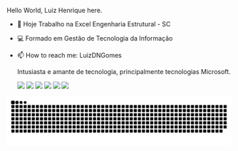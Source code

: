 Hello World, Luiz Henrique here.


- 🔭 Hoje Trabalho na Excel Engenharia Estrutural - SC
- 💻 Formado em Gestão de Tecnologia da Informação
- 📫 How to reach me: LuizDNGomes
  
  
  Intusiasta e amante de tecnologia, principalmente tecnologias Microsoft. 
  
  <div>
    <a href="https://www.youtube.com/@BatalhaoWin" target="_blank"><img src="https://img.shields.io/badge/YouTube-FF0000?style=for-the-badge&logo=youtube&logoColor=white" target="_blank"></a>
     <a href="https://www.linkedin.com/in/luizdngomes/" target="_blank"><img src="https://img.shields.io/badge/-LinkedIn-%230077B5?style=for-the-badge&logo=linkedin&logoColor=white" target="_blank"></a> 
    <a href="https://answers.microsoft.com/pt-br/profile/f12fd1a9-c778-4718-95c7-3dcb12feb2c0" target="_blank"><img src="https://img.shields.io/badge/Windows-0078D6?style=for-the-badge&logo=windows&logoColor=white"></a>
     <a href="https://api.whatsapp.com/send?phone=5521976623377" target="_blank"><img src="https://img.shields.io/badge/WhatsApp-25D366?style=for-the-badge&logo=whatsapp&logoColor=white"></a>
  <a href="https://www.instagram.com/luizdngomes" target="_blank"><img src="https://img.shields.io/badge/-Instagram-%23E4405F?style=for-the-badge&logo=instagram&logoColor=white" target="_blank"></a>
  <a href = "mailto:luizdngomes@live.com"><img src="https://img.shields.io/badge/-Email-%23333?style=for-the-badge&logo=gmail&logoColor=white" target="_blank"></a>

 </div>



<picture>
  <source
    media="(prefers-color-scheme: dark)"
    srcset="https://raw.githubusercontent.com/platane/snk/output/github-contribution-grid-snake-dark.svg"
  />
  <source
    media="(prefers-color-scheme: light)"
    srcset="https://raw.githubusercontent.com/platane/snk/output/github-contribution-grid-snake.svg"
  />
  <img
    alt="github contribution grid snake animation"
    src="https://raw.githubusercontent.com/platane/snk/output/github-contribution-grid-snake.svg"
  />
</picture>
